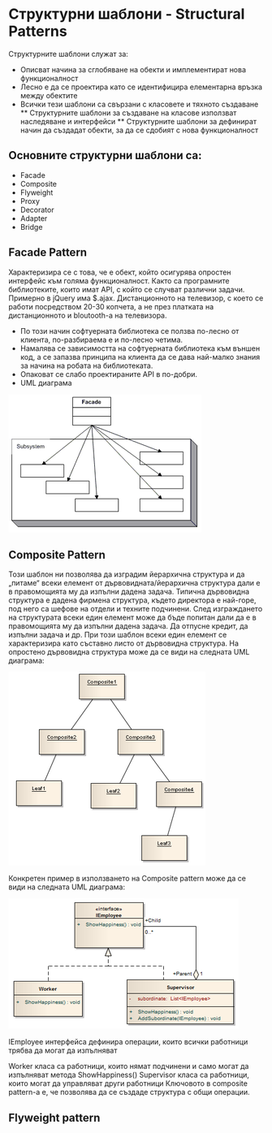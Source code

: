 # Структурни шаблони - Structural Patterns

Структурните шаблони служат за:
* Описват начина за сглобяване на обекти и имплементират нова функционалност
* Лесно е да се проектира като се идентифицира елементарна връзка между обектите
* Всички тези шаблони са свързани с класовете и тяхното създаване
** Структурните шаблони за създаване на класове използват наследяване и интерфейси
** Структурните шаблони за дефинират начин да създадат обекти, за да се сдобият с нова функционалност

## Основните структурни шаблони са:

* Facade
* Composite
* Flyweight
* Proxy
* Decorator
* Adapter
* Bridge

## Facade Pattern 
Характеризира се с това, че е обект, който осигурява опростен интерфейс към голяма функционалност. Както са програмните библиотеките, които имат API, с който се случват различни задачи. Примерно в jQuery има $.ajax. Дистанционното на телевизор, с което се работи посредством 20-30 копчета, а не през платката на дистанционното и bloutooth-a на телевизора. 

* По този начин софтуерната библиотека се ползва по-лесно от клиента, по-разбираема е и по-лесно четима.
* Намалява се зависимостта на софтуерната библиотека към външен код, а се запазва принципа на клиента да се дава най-малко знания за начина на робата на библиотеката.
* Опаковат се слабо проектираните API в по-добри.
* UML диаграма

![alt text](https://github.com/deyantodorov/TelerikAcademy/blob/master/High-Quality-Code/HW14.DesignPatterns-StructuralPatterns/Diagrams/facade.gif "Facade Pattern")

## Composite Pattern

Този шаблон ни позволява да изградим йерархична структура и да „питаме“ всеки елемент от дървовидната/йерархична структура дали е в правомощията му да изпълни дадена задача. Типична дървовидна структура е дадена фирмена структура, където директора е най-горе, под него са шефове на отдели и техните подчинени. След изграждането на структурата всеки един елемент може да бъде попитан дали да е в правомощията му да изпълни дадена задача. Да отпусне кредит, да изпълни задача и др.
При този шаблон всеки един елемент се характеризира като съставно листо от дървовидна структура. На опростено дървовидна структура може да се види на следната UML диаграма:

![alt text](https://github.com/deyantodorov/TelerikAcademy/blob/master/High-Quality-Code/HW14.DesignPatterns-StructuralPatterns/Diagrams/CompositePattern.png "Composite Pattern")

Конкретен пример в използването на Composite pattern може да се види на следната UML диаграма:

![alt text](https://github.com/deyantodorov/TelerikAcademy/blob/master/High-Quality-Code/HW14.DesignPatterns-StructuralPatterns/Diagrams/CompositePattern2.png "Composite Pattern")

IEmployee интерфейса дефинира операции, които всички работници трябва да могат да изпълняват

Worker класа са работници, които нямат подчинени и само могат да изпълняват метода ShowHappiness()
Supervisor класа са работници, които могат да управляват други работници
Ключовото в composite pattern-а е, че позволява да се създаде структура с общи операции.

## Flyweight pattern
